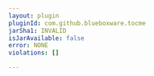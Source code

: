 ```yaml
---
layout: plugin
pluginId: com.github.blueboxware.tocme
jarSha1: INVALID
isJarAvailable: false
error: NONE
violations: []

---
```

